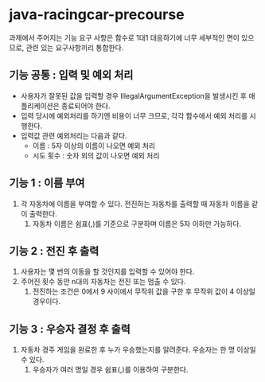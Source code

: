 # java-racingcar-precourse
과제에서 주어지는 기능 요구 사항은 함수로 1대1 대응하기에 너무 세부적인 면이 있으므로, 관련 있는 요구사항끼리 통합한다.

## 기능 공통 : 입력 및 예외 처리
* 사용자가 잘못된 값을 입력할 경우 IllegalArgumentException을 발생시킨 후 애플리케이션은 종료되어야 한다.
* 입력 당시에 예외처리를 하기엔 비용이 너무 크므로, 각각 함수에서 예외 처리를 시행한다.
* 입력값 관련 예외처리는 다음과 같다.
    * 이름 : 5자 이상의 이름이 나오면 예외 처리
    * 시도 횟수 : 숫자 외의 값이 나오면 예외 처리

## 기능 1 : 이름 부여
1. 각 자동차에 이름을 부여할 수 있다. 전진하는 자동차를 출력할 때 자동차 이름을 같이 출력한다.
    1. 자동차 이름은 쉼표(,)를 기준으로 구분하며 이름은 5자 이하만 가능하다.

## 기능 2 : 전진 후 출력
1. 사용자는 몇 번의 이동을 할 것인지를 입력할 수 있어야 한다.
2. 주어진 횟수 동안 n대의 자동차는 전진 또는 멈출 수 있다.
    1. 전진하는 조건은 0에서 9 사이에서 무작위 값을 구한 후 무작위 값이 4 이상일 경우이다.

## 기능 3 : 우승자 결정 후 출력
1. 자동차 경주 게임을 완료한 후 누가 우승했는지를 알려준다. 우승자는 한 명 이상일 수 있다.
    1. 우승자가 여러 명일 경우 쉼표(,)를 이용하여 구분한다.